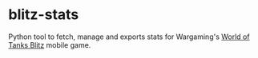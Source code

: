 # blitz-stats

Python tool to fetch, manage and exports stats for Wargaming's [World of Tanks Blitz](https://wotblitz.com) mobile game. 